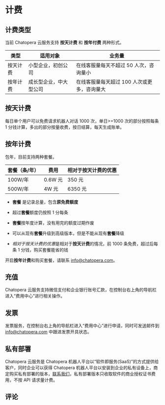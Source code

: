 # 计费

## 计费类型

当前 Chatopera 云服务支持 **按天计费** 和 **按年付费** 两种形式。

| 类型     | 适用对象               | 业务量                                      |
| -------- | ---------------------- | ------------------------------------------- |
| 按天计费 | 小型企业，初创公司     | 在线客服量每天不超过 50 人次，咨询量小      |
| 按年计费 | 成长型企业，中大型公司 | 在线客服量每天超过 100 人次或更多，咨询量大 |

## 按天计费

每日单个用户可以免费请求机器人对话 1000 次，单日>=1000 次的部分按照每条 1 分钱计算，多出的部分按量收费，按日结算，每天生成账单。

## 按年计费

包年，目前支持两种套餐。

| 套餐（条/年） | 费用    | 相对于按天计费的优惠 |
| ------------- | ------- | -------------------- |
| 100W/年       | 0.6W 元 | 350 元               |
| 500W/年       | 4W 元   | 6350 元              |

- **套餐** 是记录总量，包含**原免费额度**

- 超过**套餐**额度仍按照 1 分每条

- **套餐**按年度计算，没有用完的额度过期作废

- 可以从现有**套餐**升级到高级版本，但是不能从现有**套餐**降级

- *相对于按天计费的优惠*是相对于**按天计费**的情况，前 1000 条免费，超过后每条 1 分钱，购买套餐能省的钱

开启**按年计费**和购买套餐，请联系 info@chatopera.com。

## 充值

Chatopera 云服务支持微信支付和企业银行账号汇款，在控制台右上角的导航栏进入“费用中心”进行相关操作。

## 发票

发票服务，在控制台右上角的导航栏进入“费用中心”进行申请，同时可发送邮件到 info@chatopera.com 中跟进发票开具状态。

## 私有部署

Chatopera 云服务是 Chatopera 机器人平台以“软件即服务(SaaS)”的方式提供给客户，同时企业可以获得 Chatopera 机器人平台以安装到企业的私有设备上，商定购买私有部署的版本，[联系我们](https://www.chatopera.com/mail.html)，私有部署版本只收取软件的商业授权证书费用，不按 API 请求量计费。

## 评论

<script src="https://utteranc.es/client.js"
        repo="chatopera/docs"
        issue-term="pathname"
        label="Comment"
        theme="github-light"
        crossorigin="anonymous"
        async>
</script>
